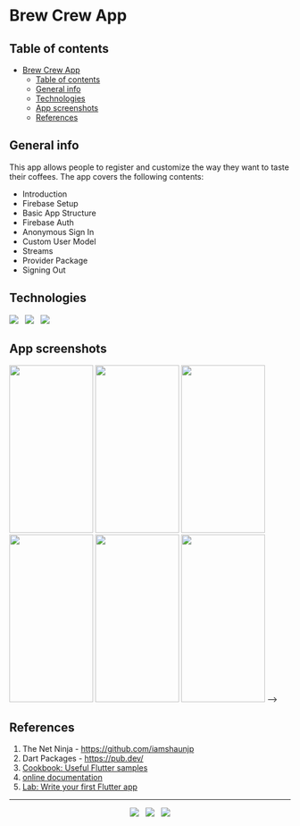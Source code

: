 # Brew Crew App


## Table of contents
- [Brew Crew App](#brew-crew-app)
  - [Table of contents](#table-of-contents)
  - [General info](#general-info)
  - [Technologies](#technologies)
  - [App screenshots](#app-screenshots)
  - [References](#references)


## General info
This app allows people to register and customize the way they want to taste their coffees.
The app covers the following contents:

- Introduction
- Firebase Setup
- Basic App Structure
- Firebase Auth
- Anonymous Sign In
- Custom User Model
- Streams
- Provider Package
- Signing Out


## Technologies
<p>
  <img src="https://img.shields.io/badge/Dart-Flutter-02569B?style=for-the-badge&logo=flutter&logoColor=white" />&nbsp;&nbsp;
  <img src="https://img.shields.io/badge/Android%20Studio-Android-3DDC84?style=for-the-badge&logo=android&logoColor=white" />&nbsp;&nbsp;
  <img src="https://img.shields.io/badge/Build%20Tool-Gradle-02303A?style=for-the-badge&logo=gradle&logoColor=white" />&nbsp;&nbsp;
</p>


## App screenshots
<!-->
<kbd><img src="https://user-images.githubusercontent.com/5893219/141685940-14381413-137b-4761-b33a-e7f8e9ad41ae.png" width="150" height="300"></kbd>
<kbd><img src="https://user-images.githubusercontent.com/5893219/141685941-529f58af-b6f8-40eb-899e-75b9db3c0a8c.png" width="150" height="300"></kbd>
<kbd><img src="https://user-images.githubusercontent.com/5893219/141685932-522177c2-97e2-41ec-a511-b20b11f35a3e.png" width="150" height="300"></kbd>
<kbd><img src="https://user-images.githubusercontent.com/5893219/141685935-43e3d992-d5bb-42b5-984a-a56fdb8e39d8.png" width="150" height="300"></kbd>
<kbd><img src="https://user-images.githubusercontent.com/5893219/141685937-31d93ccc-f3c6-4ee1-9b0d-1c5943168e70.png" width="150" height="300"></kbd>
<kbd><img src="https://user-images.githubusercontent.com/5893219/141685938-40fcee8c-7695-4a4e-962c-06ca786aab7f.png" width="150" height="300"></kbd>
-->


## References
1) The Net Ninja - https://github.com/iamshaunjp
4) Dart Packages - https://pub.dev/
5) [Cookbook: Useful Flutter samples](https://flutter.dev/docs/cookbook)
6) [online documentation](https://flutter.dev/docs)
7) [Lab: Write your first Flutter app](https://flutter.dev/docs/get-started/codelab)


<!-- FOOTER (Author / Visit My Online Resume / Download My PDF Resume) -->
<hr>
<p align='center'>
  <a href="#"><img src="https://img.shields.io/badge/author-%C2%A9%20Siomara%20Cintia%20Pantarotto.%20All%20rights%20reserved.-008080?style=social"></a>&nbsp;&nbsp;
  <a href="https://siomara.com.br/"><img src="https://img.shields.io/badge/visit-My Online Resume-008080?style=social"></a>&nbsp;&nbsp;
  <a href="https://siomara.com.br/ResumePANTAROTTO.pdf"><img src="https://img.shields.io/badge/download-My PDF Resume-008080?style=social"></a>
</p>

